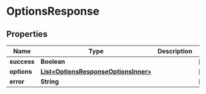 

# OptionsResponse


## Properties

| Name | Type | Description | Notes |
|------------ | ------------- | ------------- | -------------|
|**success** | **Boolean** |  |  [optional] |
|**options** | [**List&lt;OptionsResponseOptionsInner&gt;**](OptionsResponseOptionsInner.md) |  |  [optional] |
|**error** | **String** |  |  [optional] |



